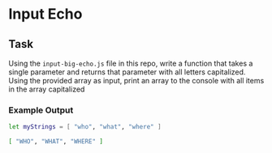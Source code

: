 # Input Echo
## Task

Using the `input-big-echo.js` file in this repo, write a function that takes a single parameter and returns that parameter with all letters capitalized. Using the provided array as input, print an array to the console with all items in the array capitalized

### Example Output
```bash
let myStrings = [ "who", "what", "where" ]

[ "WHO", "WHAT", "WHERE" ]
```

